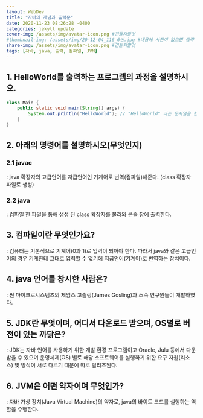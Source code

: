 ```yaml
---
layout: WebDev
title: "자바의 개념과 출력문"
date: 2020-11-23 08:26:28 -0400
categories: jekyll update
cover-img: /assets/img/avatar-icon.png #건들지말것
#thumbnail-img: /assets/img/20-12-04_116_6번.jpg #내용에 사진이 없으면 생략
share-img: /assets/img/avatar-icon.png #건들지말것
tags: [자바, java, 출력, 컴파일, JVM]
---
```

## 1. HelloWorld를 출력하는 프로그램의 과정을 설명하시오. ##  
```java
class Main {
  	public static void main(String[] args) {  
  		System.out.println("HelloWorld"); // "HelloWorld" 라는 문자열을 한 라인에 출력  
  	}  
}
```


## 2. 아래의 명령어를 설명하시오(무엇인지) ##  
  ### 2.1 javac ###  
  : java 확장자의 고급언어를 저급언어인 기계어로 번역(컴파일)해준다. (class 확장자 파일로 생성)

  ### 2.2 java ###  
  : 컴파일 한 파일을 통해 생성 된 class 확장자를 불러와 콘솔 창에 출력한다.


## 3. 컴파일이란 무엇인가요? ##  
: 컴퓨터는 기본적으로 기계어(0과 1)로 입력이 되어야 한다. 따라서 java와 같은 고급언어의 경우 기계한테 그대로 입력할 수 없기에 저급언어(기계어)로 번역하는 장치이다.


## 4. java 언어를 창시한 사람은? ##  
: 썬 마이크로시스템즈의 제임스 고슬링(James Gosling)과 소속 연구원들이 개발하였다.


## 5. JDK란 무엇이며, 어디서 다운로드 받으며, OS별로 버전이 있는 까닭은? ##  
: JDK는 자바 언어를 사용하기 위한 개발 환경 프로그램이고 Oracle, Julu 등에서 다운받을 수 있으며 운영체제(OS) 별로 해당 소프트웨어를 실행하기 위한 요구 자원(리소스) 및 방식이 서로 다르기 때문에 따로 릴리즈된다.


## 6. JVM은 어떤 약자이며 무엇인가? ##  
: 자바 가상 장치(Java Virtual Machine)의 약자로, java의 바이트 코드를 실행하는 역할을 수행한다.
